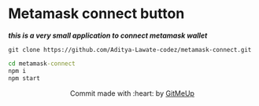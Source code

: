 # Metamask connect button

**_this is a very small application to connect metamask wallet_**

```cli
git clone https://github.com/Aditya-Lawate-codez/metamask-connect.git
```

```cmd
cd metamask-connect
npm i
npm start
```

<p align ="center">Commit made with :heart: by <a href="https://github.com/Aditya-Lawate-codez/gitRobo">GitMeUp</a></p>
